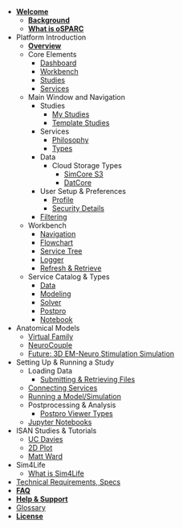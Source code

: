 <!-- _sidebar.md -->

* [**Welcome**](/)
  * [**Background**](/docs/welcome/background.md)
  * [**What is oSPARC**](/docs/welcome/what_is_osparc.md)
  <!-- * [Vision](/docs/welcome/vision.md) -->
* Platform Introduction
  * [**Overview**](/docs/platform_introduction/overview.md)
  * Core Elements
    * [Dashboard](/docs/platform_introduction/core_elements/dashboard.md)
    * [Workbench](/docs/platform_introduction/core_elements/workbench.md)
    * [Studies](/docs/platform_introduction/core_elements/studies.md)
    * [Services](/docs/platform_introduction/core_elements/services.md)
  * Main Window and Navigation
    * Studies
      * [My Studies](/docs/platform_introduction/main_window_and_navigation/studies/my_studies.md)
      * [Template Studies](/docs/platform_introduction/main_window_and_navigation/studies/template_studies.md)
    * Services
      * [Philosophy](/docs/platform_introduction/main_window_and_navigation/services/philosophy.md)
      * [Types](/docs/platform_introduction/main_window_and_navigation/services/types.md)
    * Data
      * Cloud Storage Types
        * [SimCore S3](/docs/platform_introduction/main_window_and_navigation/data/cloud_storage_types/simcore_s3.md)
        * [DatCore](/docs/platform_introduction/main_window_and_navigation/data/cloud_storage_types/datcore.md)
    * User Setup & Preferences
      * [Profile](/docs/platform_introduction/main_window_and_navigation/user_setup___preferences/profile.md)
      * [Security Details](/docs/platform_introduction/main_window_and_navigation/user_setup___preferences/security_details.md)
    * [Filtering](/docs/platform_introduction/main_window_and_navigation/filtering.md)
  * Workbench
    * [Navigation](/docs/platform_introduction/workbench/navigation.md)
    * [Flowchart](/docs/platform_introduction/workbench/flowchart.md)
    * [Service Tree](/docs/platform_introduction/workbench/service_tree.md)
    * [Logger](/docs/platform_introduction/workbench/logger.md)
    * [Refresh & Retrieve](/docs/platform_introduction/workbench/refresh___retrieve.md)
  * Service Catalog & Types
    * [Data](/docs/platform_introduction/service_catalog___types/data.md)
    * [Modeling](/docs/platform_introduction/service_catalog___types/modeling.md)
    * [Solver](/docs/platform_introduction/service_catalog___types/solver.md)
    * [Postpro](/docs/platform_introduction/service_catalog___types/postpro.md)
    * [Notebook](/docs/platform_introduction/service_catalog___types/notebook.md)
* Anatomical Models
  * [Virtual Family](/docs/anatomical_models/virtual_family.md)
  * [NeuroCouple](/docs/anatomical_models/neurocouple.md)
  * [Future: 3D EM-Neuro Stimulation Simulation](/docs/anatomical_models/future:_3d_em_neuro_stimulation_simulation.md)
* Setting Up & Running a Study
  * Loading Data
    * [Submitting & Retrieving Files](/docs/setting_up___running_a_study/loading_data/submitting___retrieving_files.md)
  * [Connecting Services](/docs/setting_up___running_a_study/connecting_services.md)
  * [Running a Model/Simulation](/docs/setting_up___running_a_study/running_a_model/simulation.md)
  * Postprocessing & Analysis
    * [Postpro Viewer Types](/docs/setting_up___running_a_study/postprocessing___analysis/postpro_viewer_types.md)
  * [Jupyter Notebooks](/docs/setting_up___running_a_study/jupyter_notebooks.md)
* ISAN Studies & Tutorials
  * [UC Davies](/docs/isan_studies___tutorials/uc_davies.md)
  * [2D Plot](/docs/isan_studies___tutorials/2d_plot.md)
  * [Matt Ward](/docs/isan_studies___tutorials/matt_ward.md)
* Sim4Life
  * [What is Sim4Life](/docs/sim4life/what_is_sim4life.md)
* [Technical Requirements, Specs](/docs/technical_requirements__specs.md)
* [**FAQ**](/docs/faq.md)
* [**Help & Support**](/docs/help___support.md)
* [Glossary](/docs/glossary.md)
* [**License**](/docs/license.md)
